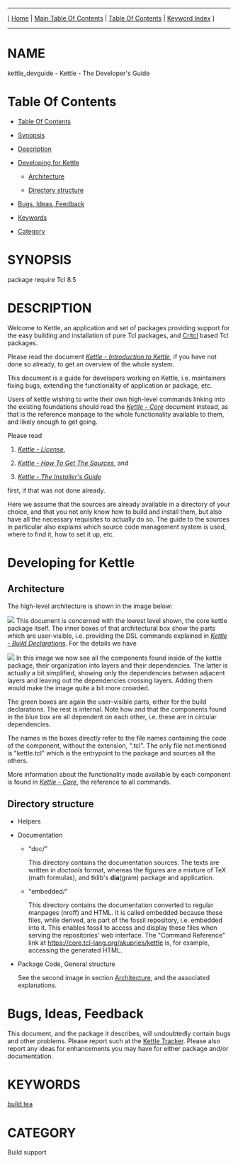 
[//000000001]: # (kettle\_devguide \- Kettle \- The Quick Brew System)
[//000000002]: # (Generated from file 'kettle\_devguide\.man' by tcllib/doctools with format 'markdown')
[//000000003]: # (kettle\_devguide\(n\) 1 doc "Kettle \- The Quick Brew System")

<hr> [ <a href="../../../../../../home">Home</a> &#124; <a
href="../../toc.md">Main Table Of Contents</a> &#124; <a
href="../toc.md">Table Of Contents</a> &#124; <a
href="../../index.md">Keyword Index</a> ] <hr>

# NAME

kettle\_devguide \- Kettle \- The Developer's Guide

# <a name='toc'></a>Table Of Contents

  - [Table Of Contents](#toc)

  - [Synopsis](#synopsis)

  - [Description](#section1)

  - [Developing for Kettle](#section2)

      - [Architecture](#subsection1)

      - [Directory structure](#subsection2)

  - [Bugs, Ideas, Feedback](#section3)

  - [Keywords](#keywords)

  - [Category](#category)

# <a name='synopsis'></a>SYNOPSIS

package require Tcl 8\.5  

# <a name='description'></a>DESCRIPTION

Welcome to Kettle, an application and set of packages providing support for the
easy building and installation of pure Tcl packages, and
[Critcl](https://github\.com/andreas\-kupries/critcl) based Tcl packages\.

Please read the document *[Kettle \- Introduction to
Kettle](kettle\_intro\.md)*, if you have not done so already, to get an
overview of the whole system\.

This document is a guide for developers working on Kettle, i\.e\. maintainers
fixing bugs, extending the functionality of application or package, etc\.

Users of kettle wishing to write their own high\-level commands linking into the
existing foundations should read the *[Kettle \- Core](kettle\.md)* document
instead, as that is the reference manpage to the whole functionality available
to them, and likely enough to get going\.

Please read

  1. *[Kettle \- License](kettle\_license\.md)*,

  1. *[Kettle \- How To Get The Sources](kettle\_sources\.md)*, and

  1. *[Kettle \- The Installer's Guide](kettle\_installer\.md)*

first, if that was not done already\.

Here we assume that the sources are already available in a directory of your
choice, and that you not only know how to build and install them, but also have
all the necessary requisites to actually do so\. The guide to the sources in
particular also explains which source code management system is used, where to
find it, how to set it up, etc\.

# <a name='section2'></a>Developing for Kettle

## <a name='subsection1'></a>Architecture

The high\-level architecture is shown in the image below:

![](\.\./\.\./image/architecture\.png) This document is concerned with the
lowest level shown, the core kettle package itself\. The inner boxes of that
architectural box show the parts which are user\-visible, i\.e\. providing the DSL
commands explained in *[Kettle \- Build Declarations](kettle\_dsl\.md)*\. For
the details we have

![](\.\./\.\./image/pkg\_dependencies\.png) In this image we now see all the
components found inside of the kettle package, their organization into layers
and their dependencies\. The latter is actually a bit simplified, showing only
the dependencies between adjacent layers and leaving out the dependencies
crossing layers\. Adding them would make the image quite a bit more crowded\.

The green boxes are again the user\-visible parts, either for the build
declarations\. The rest is internal\. Note how and that the components found in
the blue box are all dependent on each other, i\.e\. these are in circular
dependencies\.

The names in the boxes directly refer to the file names containing the code of
the component, without the extension, "\.tcl"\. The only file not mentioned is
"kettle\.tcl" which is the entrypoint to the package and sources all the others\.

More information about the functionality made available by each component is
found in *[Kettle \- Core](kettle\.md)*, the reference to all commands\.

## <a name='subsection2'></a>Directory structure

  - Helpers

  - Documentation

      * "doc/"

        This directory contains the documentation sources\. The texts are written
        in *doctools* format, whereas the figures are a mixture of TeX \(math
        formulas\), and tklib's __dia__\(gram\) package and application\.

      * "embedded/"

        This directory contains the documentation converted to regular manpages
        \(nroff\) and HTML\. It is called embedded because these files, while
        derived, are part of the fossil repository, i\.e\. embedded into it\. This
        enables fossil to access and display these files when serving the
        repositories' web interface\. The "Command Reference" link at
        [https://core\.tcl\-lang\.org/akupries/kettle](https://core\.tcl\-lang\.org/akupries/kettle)
        is, for example, accessing the generated HTML\.

  - Package Code, General structure

    See the second image in section [Architecture](#subsection1), and the
    associated explanations\.

# <a name='section3'></a>Bugs, Ideas, Feedback

This document, and the package it describes, will undoubtedly contain bugs and
other problems\. Please report such at the [Kettle
Tracker](https://core\.tcl\-lang\.org/akupries/kettle)\. Please also report any
ideas for enhancements you may have for either package and/or documentation\.

# <a name='keywords'></a>KEYWORDS

[build tea](\.\./\.\./index\.md\#build\_tea)

# <a name='category'></a>CATEGORY

Build support

